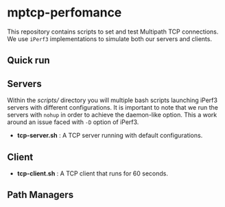 # mptcp-perfomance
This repository contains scripts to set and test Multipath TCP connections. We use `iPerf3` implementations to simulate both our servers and clients.

## Quick run

## Servers
Within the *scripts/* directory you will multiple bash scripts launching iPerf3 servers with different configurations. It is important to note that we run the servers with `nohup` in order to achieve the daemon-like option. This a work around an issue faced with `-D` option of iPerf3.

- **tcp-server.sh** : A TCP server running with default configurations.

## Client

- **tcp-client.sh** : A TCP client that runs for 60 seconds. 

## Path Managers